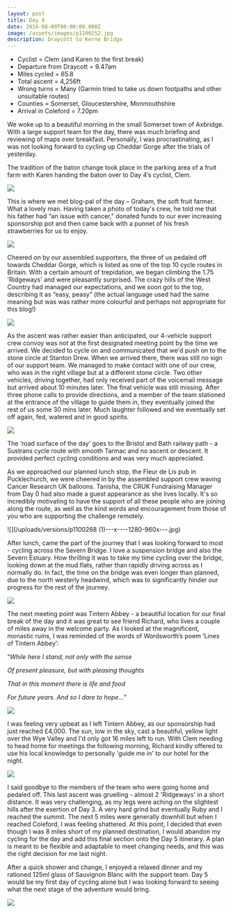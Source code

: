 ```yaml
---
layout: post
title: Day 4
date: 2016-08-09T00:00:00.000Z
image: /assets/images/p1100252.jpg
description: Draycott to Kerne Bridge
---
```



* Cyclist = Clem (and Karen to the first break)
* Departure from Draycott = ‪9.47am
* Miles cycled = 65.8
* Total ascent = 4,256ft
* Wrong turns = Many (Garmin tried to take us down footpaths and other unsuitable routes)
* Counties = Somerset, Gloucestershire, Monmouthshire
* Arrival in Coleford = 7‪.20pm


We woke up to a beautiful morning in the small Somerset town of Axbridge. With a large support team for the day, there was much briefing and reviewing of maps over breakfast. Personally, I was procrastinating, as I was not looking forward to cycling up Cheddar Gorge after the trials of yesterday.&nbsp;

The tradition of the baton change took place in the parking area of a fruit farm with Karen handing the baton over to Day 4’s cyclist, Clem.

![](/uploads/versions/p1100248---x----1280-960x---.jpg)

This is where we met blog-pal of the day – Graham, the soft fruit farmer. What a lovely man. Having taken a photo of today's crew, he told me that his father had “an issue with cancer," donated funds to our ever increasing sponsorship pot and then came back with a punnet of his fresh strawberries for us to enjoy.

![](/uploads/versions/p1100255---x----960-1280x---.jpg)

Cheered on by our assembled supporters, the three of us pedaled off towards Cheddar Gorge, which is listed as one of the top 10 cycle routes in Britain. With a certain amount of trepidation, we began climbing the 1.75 'Ridgeways' and were pleasantly surprised. The crazy hills of the West Country had managed our expectations, and we soon got to the top, describing it as “easy, peasy” (the actual language used had the same meaning but was was rather more colourful and perhaps not appropriate for this blog!)

![](/uploads/versions/img_3574---x----1280-960x---.jpg)

As the ascent was rather easier than anticipated, our 4-vehicle support crew convoy was not at the first designated meeting point by the time we arrived. We decided to cycle on and communicated that we'd push on to the stone circle at Stanton Drew. When we arrived there, there was still no sign of our support team. We managed to make contact with one of our crew, who was in the right village but at a different stone circle. Two other vehicles, driving together, had only received part of the voicemail message but arrived about 10 minutes later. The final vehicle was still missing. After three phone calls to provide directions, and a member of the team stationed at the entrance of the village to guide them in, they eventually joined the rest of us some 30 mins later. Much laughter followed and we eventually set off again, fed, watered and in good spirits.&nbsp;

![](/uploads/versions/p1100265---x----1280-960x---.jpg)

The ‘road surface of the day’ goes to the Bristol and Bath railway path - a Sustrans cycle route with smooth Tarmac and no ascent or descent. It provided perfect cycling conditions and was very much appreciated.&nbsp;

As we approached our planned lunch stop, the Fleur de Lis pub in Pucklechurch, we were cheered in by the assembled support crew waving Cancer Research UK balloons. Tanisha, the CRUK Fundraising Manager from Day 0 had also made a guest appearance as she lives locally. It's so incredibly motivating to have the support of all these people who are joining along the route, as well as the kind words and encouragement from those of you who are supporting the challenge remotely.

![](/uploads/versions/p1100268 &#40;1&#41;---x----1280-960x---.jpg)

After lunch, came the part of the journey that I was looking forward to most - cycling across the Severn Bridge. I love a suspension bridge and also the Severn Estuary. How thrilling it was to take my time cycling over the bridge, looking down at the mud flats, rather than rapidly driving across as I normally do. In fact, the time on the bridge was even longer than planned, due to the north westerly headwind, which was to significantly hinder our progress for the rest of the journey.&nbsp;

![](/uploads/versions/img_3579---x----1280-960x---.jpg)

The next meeting point was Tintern Abbey - a beautiful location for our final break of the day and it was great to see friend Richard, who lives a couple of miles away in the welcome party. As I looked at the magnificent, monastic ruins, I was reminded of the words of Wordsworth’s poem ‘Lines of Tintern Abbey’:

“*While here I stand, not only with the sense*

*Of present pleasure, but with pleasing thoughts*

*That in this moment there is life and food*

*For future years. And so I dare to hope…*"

![](/uploads/versions/img_0488---x----1280-960x---.jpg)

I was feeling very upbeat as I left Tintern Abbey, as our sponsorship had just reached &pound;4,000. The sun, low in the sky, cast a beautiful, yellow light over the Wye Valley and I'd only got 16 miles left to run. With Clem needing to head home for meetings the following morning, Richard kindly offered to use his local knowledge to personally 'guide me in' to our hotel for the night.

![](/uploads/versions/p1100297---x----1280-960x---.jpg)

I said goodbye to the members of the team who were going home and pedaled off. This last ascent was gruelling - almost 2 'Ridgeways' in a short distance. It was very challenging, as my legs were aching on the slightest hills after the exertion of Day 3. A very hard grind but eventually Ruby and I reached the summit. The next 5 miles were generally downhill but when I reached Coleford, I was feeling shattered. At this point, I decided that even though I was 8 miles short of my planned destination, I would abandon my cycling for the day and add this final section onto the Day 5 itinerary. A plan is meant to be flexible and adaptable to meet changing needs, and this was the right decision for me last night.&nbsp;

After a quick shower and change, I enjoyed a relaxed dinner and my rationed 125ml glass of Sauvignon Blanc with the support team. Day 5 would be my first day of cycling alone but I was looking forward to seeing what the next stage of the adventure would bring.

![](/uploads/versions/p1100304---x----960-1280x---.jpg)
